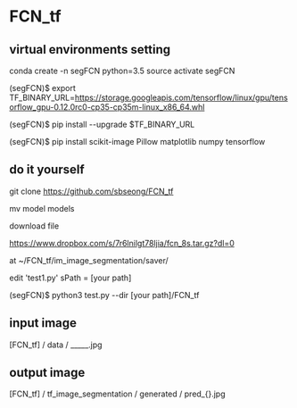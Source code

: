 # FCN_tf
## virtual environments setting
conda create -n segFCN python=3.5
source activate segFCN

(segFCN)$ export TF_BINARY_URL=https://storage.googleapis.com/tensorflow/linux/gpu/tensorflow_gpu-0.12.0rc0-cp35-cp35m-linux_x86_64.whl

(segFCN)$ pip install --upgrade $TF_BINARY_URL

(segFCN)$ pip install scikit-image Pillow matplotlib numpy tensorflow

## do it yourself
git clone https://github.com/sbseong/FCN_tf

mv model models

download file 

https://www.dropbox.com/s/7r6lnilgt78ljia/fcn_8s.tar.gz?dl=0

at ~/FCN_tf/im_image_segmentation/saver/

edit 'test1.py' sPath = [your path]

(segFCN)$ python3 test.py --dir [your path]/FCN_tf

## input image
[FCN_tf] / data /  _____.jpg

## output image
[FCN_tf] / tf_image_segmentation / generated / pred_{}.jpg
